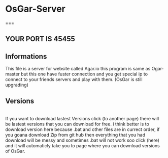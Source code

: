# OsGar-Server
===
<h2>YOUR PORT IS 45455</h2>

<h2>Informations</h2>
This file is a server for website called Agar.io
this program is same as Ogar-master
but this one have fuster connection and 
you get special ip to connect to your friends servers
and play with them. (OsGar is still upgrading)
<br>
<h2>Versions</h2><br>
If you want to download lastest Versions click (to another page) there will be lastest versions that you can download for free. i think better is to download version here because .bat and other files are in currect order, if you goana download Zip from git hub then everything that you had download will be messy and sometimes .bat will not work soo click (here) and it will automaticly take you to page where you can download versions of OsGar.
